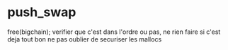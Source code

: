 # push_swap
free(bigchain);
verifier que c'est dans l'ordre ou pas, ne rien faire si c'est deja tout bon
ne pas oublier de securiser les mallocs
